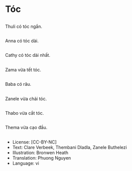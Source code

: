 # Tóc

##
Thuli có tóc ngắn.

##
Anna có tóc dài.

##
Cathy có tóc dài nhất.

##
Zama vừa tết tóc.

##
Baba có râu.

##
Zanele vừa chải tóc.

##
Thabo vừa cắt tóc.

##
Thema vừa cạo đầu.

##
* License: [CC-BY-NC]
* Text: Clare Verbeek, Thembani Dladla, Zanele Buthelezi
* Illustration: Bronwen Heath
* Translation: Phuong Nguyen
* Language: vi
